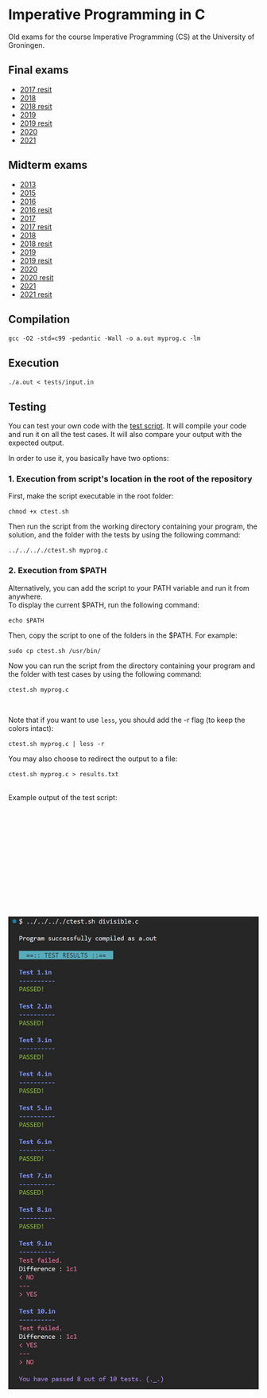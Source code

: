 # Imperative Programming in C

Old exams for the course Imperative Programming (CS) at the University of Groningen.

## Final exams

- [2017 resit](https://github.com/pl3onasm/Imperative-programming/tree/main/Finals/2017resit)
- [2018](https://github.com/pl3onasm/Imperative-programming/tree/main/Finals/2018)
- [2018 resit](https://github.com/pl3onasm/Imperative-programming/tree/main/Finals/2018resit)
- [2019](https://github.com/pl3onasm/Imperative-programming/tree/main/Finals/2019)
- [2019 resit](https://github.com/pl3onasm/Imperative-programming/tree/main/Finals/2019resit)
- [2020](https://github.com/pl3onasm/Imperative-programming/tree/main/Finals/2020)
- [2021](https://github.com/pl3onasm/Imperative-programming/tree/main/Finals/2021)

## Midterm exams

- [2013](https://github.com/pl3onasm/Imperative-programming/tree/main/Midterms/mid2013)
- [2015](https://github.com/pl3onasm/Imperative-programming/tree/main/Midterms/mid2015)
- [2016](https://github.com/pl3onasm/Imperative-programming/tree/main/Midterms/mid2016)
- [2016 resit](https://github.com/pl3onasm/Imperative-programming/tree/main/Midterms/mid2016resit)
- [2017](https://github.com/pl3onasm/Imperative-programming/tree/main/Midterms/mid2017)
- [2017 resit](https://github.com/pl3onasm/Imperative-programming/tree/main/Midterms/mid2017resit)
- [2018](https://github.com/pl3onasm/Imperative-programming/tree/main/Midterms/mid2018)
- [2018 resit](https://github.com/pl3onasm/Imperative-programming/tree/main/Midterms/mid2018resit)
- [2019](https://github.com/pl3onasm/Imperative-programming/tree/main/Midterms/mid2019)
- [2019 resit](https://github.com/pl3onasm/Imperative-programming/tree/main/Midterms/mid2019resit)
- [2020](https://github.com/pl3onasm/Imperative-programming/tree/main/Midterms/mid2020)
- [2020 resit](https://github.com/pl3onasm/Imperative-programming/tree/main/Midterms/mid2020resit)
- [2021](https://github.com/pl3onasm/Imperative-programming/tree/main/Midterms/mid2021)
- [2021 resit](https://github.com/pl3onasm/Imperative-programming/tree/main/Midterms/mid2021resit)

## Compilation

```
gcc -O2 -std=c99 -pedantic -Wall -o a.out myprog.c -lm
```  

## Execution

```
./a.out < tests/input.in
```

## Testing

You can test your own code with the [test script](https://github.com/pl3onasm/Imperative-programming/blob/main/ctest.sh). It will compile your code and run it on all the test cases. It will also compare your output with the expected output. 

In order to use it, you basically have two options: 
### 1. Execution from script's location in the root of the repository  

First, make the script executable in the root folder:
```
chmod +x ctest.sh
```
Then run the script from the working directory containing your program, the solution, and the folder with the tests by using the following command:
```
../../.././ctest.sh myprog.c
```

### 2. Execution from $PATH  

Alternatively, you can add the script to your PATH variable and run it from anywhere.  
To display the current $PATH, run the following command:
```
echo $PATH
```
Then, copy the script to one of the folders in the $PATH. For example:
```
sudo cp ctest.sh /usr/bin/
```
Now you can run the script from the directory containing your program and the folder with test cases by using the following command:
```
ctest.sh myprog.c
```  

&nbsp;&nbsp;&nbsp;&nbsp;&nbsp;&nbsp;  
  
Note that if you want to use ```less```, you should add the -r flag (to keep the colors intact):
```
ctest.sh myprog.c | less -r
```
You may also choose to redirect the output to a file:
``` 
ctest.sh myprog.c > results.txt
```
&nbsp;&nbsp;&nbsp;&nbsp;&nbsp;&nbsp;  
Example output of the test script:  
&nbsp;&nbsp;&nbsp;&nbsp;&nbsp;&nbsp;  

<p align="center" width="75%">
<img src="example.jpg"
     alt="Example output"
     style="float: left; padding-top:200px" />  
</p> 